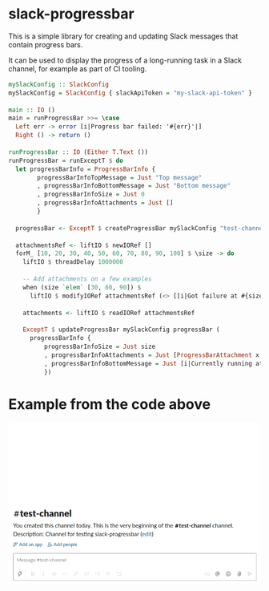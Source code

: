 
# slack-progressbar

This is a simple library for creating and updating Slack messages that contain progress bars.

It can be used to display the progress of a long-running task in a Slack channel, for example as part of CI tooling.

```haskell
mySlackConfig :: SlackConfig
mySlackConfig = SlackConfig { slackApiToken = "my-slack-api-token" }

main :: IO ()
main = runProgressBar >>= \case
  Left err -> error [i|Progress bar failed: '#{err}'|]
  Right () -> return ()

runProgressBar :: IO (Either T.Text ())
runProgressBar = runExceptT $ do
  let progressBarInfo = ProgressBarInfo {
        progressBarInfoTopMessage = Just "Top message"
        , progressBarInfoBottomMessage = Just "Bottom message"
        , progressBarInfoSize = Just 0
        , progressBarInfoAttachments = Just []
        }

  progressBar <- ExceptT $ createProgressBar mySlackConfig "test-channel" progressBarInfo

  attachmentsRef <- liftIO $ newIORef []
  forM_ [10, 20, 30, 40, 50, 60, 70, 80, 90, 100] $ \size -> do
    liftIO $ threadDelay 1000000

    -- Add attachments on a few examples
    when (size `elem` [30, 60, 90]) $
      liftIO $ modifyIORef attachmentsRef (<> [[i|Got failure at #{size}|]])

    attachments <- liftIO $ readIORef attachmentsRef

    ExceptT $ updateProgressBar mySlackConfig progressBar (
      progressBarInfo {
          progressBarInfoSize = Just size
          , progressBarInfoAttachments = Just [ProgressBarAttachment x "#ff4136" | x <- attachments]
          , progressBarInfoBottomMessage = Just [i|Currently running at #{size}|]
          })
```

# Example from the code above

![example](example.gif)
